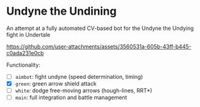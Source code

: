 # Undyne the Undining

An attempt at a fully automated CV-based bot for the Undyne the Undying fight in Undertale

https://github.com/user-attachments/assets/3560531a-605b-43ff-b445-c0ada231e0cb

Functionality:
- [ ] `aimbot`: fight undyne (speed determination, timing)
- [x] `green`: green arrow shield attack
- [ ] `white`: dodge free-moving arrows (hough-lines, RRT*)
- [ ] `main`: full integration and battle management

